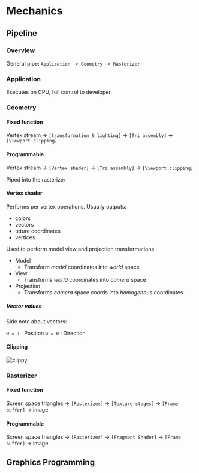 # Mechanics

## Pipeline

### Overview

General pipe:
`Application -> Geometry -> Rasterizer`

### Application
Executes on CPU, full control to developer.

### Geometry
#### Fixed function
Vertex stream -> `[transformation & lighting]` -> `[Tri assembly]` -> `[Viewport clipping]`

#### Programmable
Vertex stream -> `[Vertex shader]` -> `[Tri assembly]` -> `[Viewport clipping]`

Piped into the rasterizer


#### Vertex shader
Performs per vertex operations.
Usually outputs:
- colors
- vectors
- teture coordinates
- vertices

Used to perform model view and projection transformations

- Model
    - Transform *model* coordinates into *world* space
- View
    - Transforms *world* coordinates into *camera* space
- Projection
    - Transforms *camera* space coords into *homogenous* coordinates

##### Vector values
Side note about vectors:

`w = 1` : Position
`w = 0` : Direction


#### Clipping 
![clippy](https://vignette.wikia.nocookie.net/joke-battles/images/c/cb/Clippy.png/revision/latest?cb=20151209031540)

### Rasterizer
#### Fixed function
Screen space triangles -> `[Rasterizer]` -> `[Texture stages]` -> `[Frame buffer]` -> image

#### Programmable
Screen space triangles -> `[Rasterizer]` -> `[Fragment Shader]` -> `[Frame buffer]` -> image




## Graphics Programming
